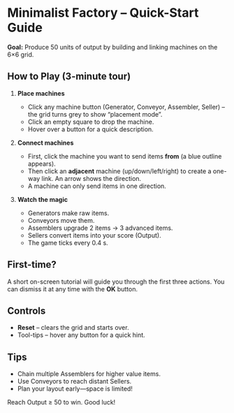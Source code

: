 # Minimalist Factory – Quick-Start Guide

**Goal:** Produce 50 units of output by building and linking machines on the 6×6 grid.

## How to Play (3-minute tour)

1. **Place machines**  
   - Click any machine button (Generator, Conveyor, Assembler, Seller) – the grid turns grey to show “placement mode”.  
   - Click an empty square to drop the machine.  
   - Hover over a button for a quick description.

2. **Connect machines**  
   - First, click the machine you want to send items **from** (a blue outline appears).  
   - Then click an **adjacent** machine (up/down/left/right) to create a one-way link. An arrow shows the direction.  
   - A machine can only send items in one direction.

3. **Watch the magic**  
   - Generators make raw items.  
   - Conveyors move them.  
   - Assemblers upgrade 2 items → 3 advanced items.  
   - Sellers convert items into your score (Output).  
   - The game ticks every 0.4 s.

## First-time?  
A short on-screen tutorial will guide you through the first three actions. You can dismiss it at any time with the **OK** button.

## Controls
- **Reset** – clears the grid and starts over.  
- Tool-tips – hover any button for a quick hint.

## Tips
- Chain multiple Assemblers for higher value items.  
- Use Conveyors to reach distant Sellers.  
- Plan your layout early—space is limited!

Reach Output ≥ 50 to win. Good luck!